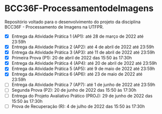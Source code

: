 # BCC36F-ProcessamentodeImagens
Repositório voltado para o desenvolvimento do projeto da disciplina BCC36F - Processamento de Imagens na UTFPR.

- [x] Entrega da Atividade Prática 1 (AP1): até 28 de março de 2022 até 23:59h
- [x] Entrega da Atividade Prática 2 (AP2): até 4 de abril de 2022 até 23:59h
- [x] Entrega da Atividade Prática 3 (AP3): até 11 de abril de 2022 até 23:59h
- [x] Primeira Prova (P1): 20 de abril de 2022 das 15:50 às 17:30h
- [x] Entrega da Atividade Prática 4 (AP4): até 20 de abril de 2022 até 23:59h
- [x] Entrega da Atividade Prática 5 (AP5): até 9 de maio de 2022 até 23:59h
- [x] Entrega da Atividade Prática 6 (AP6): até 23 de maio de 2022 até 23:59h
- [ ] Entrega da Atividade Prática 7 (AP7): até 1 de junho de 2022 até 23:59h
- [ ] Segunda Prova (P2): 20 de junho de 2022 das 15:50 às 17:30h
- [ ] Entrega do Projeto Avaliativo Prático (PROJ): 29 de junho de 2022 das 15:50 às 17:30h
- [ ] Prova de Recuperação (R): 4 de julho de 2022 das 15:50 às 17:30h